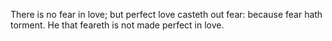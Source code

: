 There is no fear in love; but perfect love casteth out fear: because fear hath torment. He that feareth is not made perfect in love.
